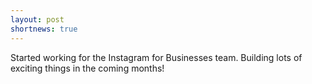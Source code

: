 ```yaml
---
layout: post
shortnews: true
---
```

Started working for the Instagram for Businesses team. Building lots of exciting things in the coming months!
